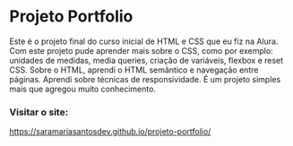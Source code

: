 # Projeto Portfolio
Este é o projeto final do curso inicial de HTML e CSS que eu fiz na Alura. Com este projeto pude aprender mais sobre o CSS, como por exemplo: unidades de medidas, media queries, criação de variáveis, flexbox e reset CSS. Sobre o HTML, aprendi o HTML semântico e navegação entre páginas. Aprendi sobre técnicas de responsividade. É um projeto simples mais que agregou muito conhecimento. 

### Visitar o site: 
https://saramariasantosdev.github.io/projeto-portfolio/
